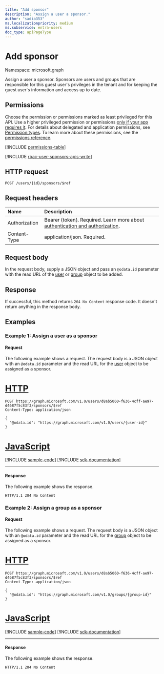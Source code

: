 ```yaml
---
title: "Add sponsor"
description: "Assign a user a sponsor."
author: "sadia353"
ms.localizationpriority: medium
ms.subservice: entra-users
doc_type: apiPageType
---
```


# Add sponsor

Namespace: microsoft.graph

Assign a user a sponsor. Sponsors are users and groups that are responsible for this guest user's privileges in the tenant and for keeping the guest user's information and access up to date.

## Permissions

Choose the permission or permissions marked as least privileged for this API. Use a higher privileged permission or permissions [only if your app requires it](/graph/permissions-overview#best-practices-for-using-microsoft-graph-permissions). For details about delegated and application permissions, see [Permission types](/graph/permissions-overview#permission-types). To learn more about these permissions, see the [permissions reference](/graph/permissions-reference).

<!-- { "blockType": "permissions", "name": "user_post_sponsors" } -->
[!INCLUDE [permissions-table](../includes/permissions/user-post-sponsors-permissions.md)]

[!INCLUDE [rbac-user-sponsors-apis-write](../includes/rbac-for-apis/rbac-user-sponsors-apis-write.md)]

## HTTP request

<!-- {
  "blockType": "ignored"
}
-->
``` http
POST /users/{id}/sponsors/$ref
```

## Request headers

|Name|Description|
|:---|:---|
|Authorization|Bearer {token}. Required. Learn more about [authentication and authorization](/graph/auth/auth-concepts).|
|Content-Type|application/json. Required.|

## Request body

In the request body, supply a JSON object and pass an `@odata.id` parameter with the read URL of the [user](../resources/user.md) or [group](../resources/group.md) object to be added.

## Response

If successful, this method returns `204 No Content` response code. It doesn't return anything in the response body.

## Examples

### Example 1: Assign a user as a sponsor

#### Request

The following example shows a request. The request body is a JSON object with an `@odata.id` parameter and the read URL for the [user](../resources/user.md) object to be assigned as a sponsor.

# [HTTP](#tab/http)
<!-- {
  "blockType": "request",
  "name": "create_userSponsors"
}
-->
``` http
POST https://graph.microsoft.com/v1.0/users/d8ab5060-f636-4cff-ae97-d4687f5c83f3/sponsors/$ref
Content-Type: application/json

{
  "@odata.id": "https://graph.microsoft.com/v1.0/users/{user-id}"
}
```

# [JavaScript](#tab/javascript)
[!INCLUDE [sample-code](../includes/snippets/javascript/create-usersponsors-javascript-snippets.md)]
[!INCLUDE [sdk-documentation](../includes/snippets/snippets-sdk-documentation-link.md)]

---

#### Response

The following example shows the response.
<!-- {
  "blockType": "response"
} -->
```http
HTTP/1.1 204 No Content
```

### Example 2: Assign a group as a sponsor

#### Request

The following example shows a request. The request body is a JSON object with an `@odata.id` parameter and the read URL for the [group](../resources/group.md) object to be assigned as a sponsor.

# [HTTP](#tab/http)
<!-- {
  "blockType": "request",
  "name": "create_groupSponsors"
}
-->
``` http
POST https://graph.microsoft.com/v1.0/users/d8ab5060-f636-4cff-ae97-d4687f5c83f3/sponsors/$ref
Content-Type: application/json

{
  "@odata.id": "https://graph.microsoft.com/v1.0/groups/{group-id}"
}
```

# [JavaScript](#tab/javascript)
[!INCLUDE [sample-code](../includes/snippets/javascript/create-groupsponsors-javascript-snippets.md)]
[!INCLUDE [sdk-documentation](../includes/snippets/snippets-sdk-documentation-link.md)]

---

#### Response

The following example shows the response.
<!-- {
  "blockType": "response"
} -->
```http
HTTP/1.1 204 No Content
```
